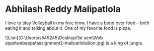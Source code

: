 # Abhilash Reddy Malipatlola

I love to play Volleyball in my free timw. I have a bond over food – both eating it and talking about it. One of my favorite food is pizza.

![Lion](C:\Users\s545245\Desktop\1st sem\Web apps\webapps\assignment2-malipatlola\lion.jpg) is a king of jungle.